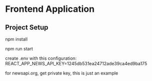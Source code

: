 # Frontend Application


## Project Setup

npm install

npm run start



create .env with this configuration:
REACT_APP_NEWS_API_KEY=1245db531ea24712ade39ca4ed9ba175

for newsapi.org, get private key, this is just an example
